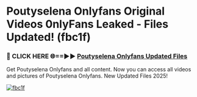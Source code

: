 # Poutyselena Onlyfans Original Videos 0nlyFans Leaked - Files Updated! (fbc1f)

<h3>🔴 CLICK HERE 🌐==►► <a href="https://tinyurl.com/ehrbuxhb" rel="nofollow">Poutyselena Onlyfans Updated Files</a></h3>

Get Poutyselena Onlyfans and all content. Now you can access all videos and pictures of Poutyselena Onlyfans. New Updated Files 2025!

[![fbc1f](https://i.imgur.com/lVYEuWS.gif)](https://tinyurl.com/ehrbuxhb)

